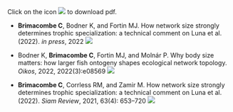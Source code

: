 Click on the icon <img src="https://chrisb590.github.io/images/file-cloud-download.png"> to download pdf.

* **Brimacombe C**,  Bodner K, and Fortin MJ. How network size strongly determines trophic specialization: a technical comment on
Luna et al. (2022). *in press*, 2022 [<img src="https://chrisb590.github.io/images/file-cloud-download.png">](https://chrisb590.github.io/pdf/brimacombe_2022_ecology_letters.pdf)

* Bodner K, **Brimacombe C**, Fortin MJ, and Moln&aacute;r P. Why body size matters: how larger fish ontogeny shapes ecological network topology. *Oikos*, 2022, 2022(3):e08569 [<img src="https://chrisb590.github.io/images/file-cloud-download.png">](https://chrisb590.github.io/pdf/bodner_2022_oikos.pdf)

* **Brimacombe C**,  Corrless RM, and Zamir M. How network size strongly determines trophic specialization: a technical comment on
Luna et al. (2022). *Siam Review*, 2021, 63(4): 653–720 [<img src="https://chrisb590.github.io/images/file-cloud-download.png">](https://epubs.siam.org/doi/pdf/10.1137/20M135786X)
